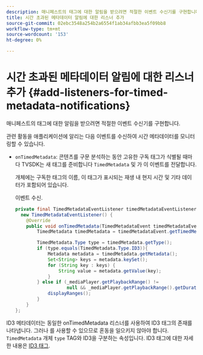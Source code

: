 ```yaml
---
description: 매니페스트의 태그에 대한 알림을 받으려면 적절한 이벤트 수신기를 구현합니다.
title: 시간 초과된 메타데이터 알림에 대한 리스너 추가
source-git-commit: 02ebc3548a254b2a6554f1ab34afbb3ea5f09bb8
workflow-type: tm+mt
source-wordcount: '153'
ht-degree: 0%

---
```


# 시간 초과된 메타데이터 알림에 대한 리스너 추가 {#add-listeners-for-timed-metadata-notifications}

매니페스트의 태그에 대한 알림을 받으려면 적절한 이벤트 수신기를 구현합니다.

관련 활동을 애플리케이션에 알리는 다음 이벤트를 수신하여 시간 메타데이터를 모니터링할 수 있습니다.

* `onTimedMetadata`: 콘텐츠를 구문 분석하는 동안 고유한 구독 태그가 식별될 때마다 TVSDK는 새 태그를 준비합니다 `TimedMetadata` 및 가 이 이벤트를 전달합니다.

  개체에는 구독한 태그의 이름, 이 태그가 표시되는 재생 내 현지 시간 및 기타 데이터가 포함되어 있습니다.

  이벤트 수신.

  ```java
  private final TimedMetadataEventListener timedMetadataEventListener =  
    new TimedMetadataEventListener() { 
      @Override 
      public void onTimedMetadata(TimedMetadataEvent timedMetadataEvent) { 
          TimedMetadata timedMetadata = timedMetadataEvent.getTimedMetadata(); 
  
          TimedMetadata.Type type = timedMetadata.getType(); 
          if (type.equals(TimedMetadata.Type.ID3)){ 
              Metadata metadata = timedMetadata.getMetadata(); 
              Set<String> keys = metadata.keySet(); 
              for (String key : keys) { 
                  String value = metadata.getValue(key); 
              } 
          } else if (_mediaPlayer.getPlaybackRange() !=  
                     null && _mediaPlayer.getPlaybackRange().getDuration() > 0) { 
              displayRanges(); 
          } 
      } 
  }; 
  ```

ID3 메타데이터는 동일한 onTimedMetadata 리스너를 사용하여 ID3 태그의 존재를 나타냅니다. 그러나 를 사용할 수 있으므로 혼동을 일으키지 않아야 합니다. `TimedMetadata` 개체 `type` TAG와 ID3을 구분하는 속성입니다. ID3 태그에 대한 자세한 내용은 [ID3 태그](../../../tvsdk-1.4-for-android/notification-system/android-1.4-id3-metadata-retrieve.md).
